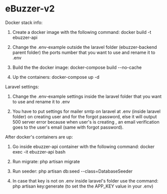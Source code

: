 # eBuzzer-v2

Docker stack info:

1) Create a docker image with the following command: docker build -t ebuzzer-api

2) Change the .env-example outside the laravel folder (ebuzzer-backend parent folder) the ports number that you want to use and rename it to .env

3) Build the the docker image: docker-compose build --no-cache

4) Up the containers: docker-compose up -d

Laravel settings:

1) Change the .env-example settings inside the laravel folder that you want to use and rename it to .env

2) You have to put settings for mailer smtp on laravel at .env (inside laravel folder) on creating user and for the forgot password, else it will output 500 server error because when user's is creating , an email verification goes to the user's email (same with forgot password).

After docker's containers are up:

1) Go inside ebuzzer-api container with the following command: docker exec -it ebuzzer-api bash

2) Run migrate: php artisan migrate

3) Run seeder: php artisan db:seed --class=DatabaseSeeder

4) In case that key is not on .env inside laravel's folder use the command: php artisan key:generate (to set the the APP_KEY value in your .env)

